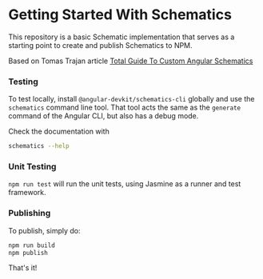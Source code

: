# Getting Started With Schematics

This repository is a basic Schematic implementation that serves as a starting point to create and publish Schematics to NPM.

Based on Tomas Trajan article [Total Guide To Custom Angular Schematics](https://medium.com/@tomastrajan/total-guide-to-custom-angular-schematics-5c50cf90cdb4)

### Testing

To test locally, install `@angular-devkit/schematics-cli` globally and use the `schematics` command line tool. That tool acts the same as the `generate` command of the Angular CLI, but also has a debug mode.

Check the documentation with
```bash
schematics --help
```

### Unit Testing

`npm run test` will run the unit tests, using Jasmine as a runner and test framework.

### Publishing

To publish, simply do:

```bash
npm run build
npm publish
```

That's it!
